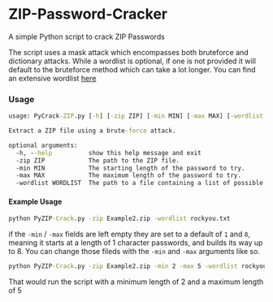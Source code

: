 # ZIP-Password-Cracker
A simple Python script to crack ZIP Passwords

The script uses a mask attack which encompasses both bruteforce and dictionary attacks. While a wordlist is optional, if one is not provided it will default to the bruteforce method which can take a lot longer. You can find an extensive wordlist [here](https://github.com/brannondorsey/naive-hashcat/releases/download/data/rockyou.txt)

### Usage
```cmd
usage: PyCrack-ZIP.py [-h] [-zip ZIP] [-min MIN] [-max MAX] [-wordlist WORDLIST]

Extract a ZIP file using a brute-force attack.

optional arguments:
  -h, --help          show this help message and exit
  -zip ZIP            The path to the ZIP file.
  -min MIN            The starting length of the password to try.
  -max MAX            The maximum length of the password to try.
  -wordlist WORDLIST  The path to a file containing a list of possible passwords.
```

#### Example Usage

```cmd
python PyZIP-Crack.py -zip Example2.zip -wordlist rockyou.txt
```
if the `-min` / `-max` fields are left empty they are set to a default of `1` and `8`, meaning it starts at a length of 1 character passwords, and builds its way up to 8. You can change those fileds with the `-min` and `-max` arguments like so.

```cmd
python PyZIP-Crack.py -zip Example2.zip -min 2 -max 5 -wordlist rockyou.txt
```
That would run the script with a minimum length of 2 and a maximum length of 5
